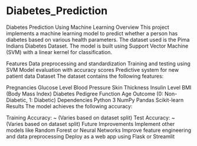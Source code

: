 # Diabetes_Prediction

Diabetes Prediction Using Machine Learning
Overview
This project implements a machine learning model to predict whether a person has diabetes based on various health parameters. The dataset used is the Pima Indians Diabetes Dataset. The model is built using Support Vector Machine (SVM) with a linear kernel for classification.

Features
Data preprocessing and standardization
Training and testing using SVM
Model evaluation with accuracy scores
Predictive system for new patient data
Dataset
The dataset contains the following features:

Pregnancies
Glucose Level
Blood Pressure
Skin Thickness
Insulin Level
BMI (Body Mass Index)
Diabetes Pedigree Function
Age
Outcome (0: Non-Diabetic, 1: Diabetic)
Dependencies
Python 3
NumPy
Pandas
Scikit-learn
Results
The model achieves the following accuracy:

Training Accuracy: ~ (Varies based on dataset split)
Test Accuracy: ~ (Varies based on dataset split)
Future Improvements
Implement other models like Random Forest or Neural Networks
Improve feature engineering and data preprocessing
Deploy as a web app using Flask or Streamlit
